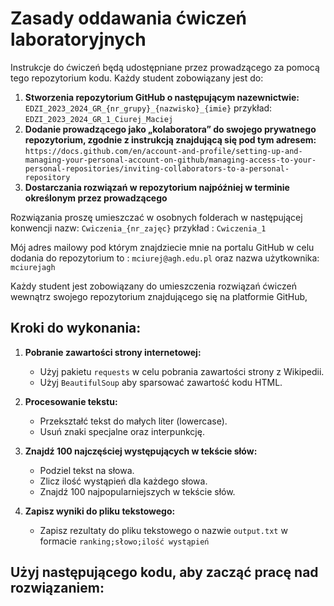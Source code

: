 # Zasady oddawania ćwiczeń laboratoryjnych
Instrukcje do ćwiczeń będą udostępniane przez prowadzącego za pomocą tego repozytorium kodu.
Każdy student zobowiązany jest do:

1. **Stworzenia repozytorium GitHub o następującym nazewnictwie:** `EDZI_2023_2024_GR_{nr_grupy}_{nazwisko}_{imie}` przykład: `EDZI_2023_2024_GR_1_Ciurej_Maciej`
2. **Dodanie prowadzącego jako „kolaboratora” do swojego prywatnego repozytorium, zgodnie z instrukcją znajdującą się pod tym adresem:** `https://docs.github.com/en/account-and-profile/setting-up-and-managing-your-personal-account-on-github/managing-access-to-your-personal-repositories/inviting-collaborators-to-a-personal-repository`
3. **Dostarczania rozwiązań w repozytorium najpóźniej w terminie określonym przez prowadzącego**

Rozwiązania proszę umieszczać w osobnych folderach w następującej konwencji nazw: `Cwiczenia_{nr_zajęc}` przykład : `Cwiczenia_1`

Mój adres mailowy pod którym znajdziecie mnie na portalu GitHub w celu dodania do repozytorium to : `mciurej@agh.edu.pl` oraz  nazwa użytkownika: `mciurejagh`


Każdy student jest zobowiązany do umieszczenia rozwiązań ćwiczeń wewnątrz swojego repozytorium znajdującego się na platformie GitHub,  

## Kroki do wykonania:
1. **Pobranie zawartości strony internetowej:**
    - Użyj pakietu `requests` w celu pobrania zawartości strony z Wikipedii.
    - Użyj `BeautifulSoup` aby sparsować zawartość kodu HTML.

2. **Procesowanie tekstu:**
    - Przekształć tekst do małych liter (lowercase).
    - Usuń znaki specjalne oraz interpunkcję.

3. **Znajdź 100 najczęściej występujących w tekście słów:**
    - Podziel tekst na słowa.
    - Zlicz ilość wystąpień dla każdego słowa.
    - Znajdź 100 najpopularniejszych w tekście słów.

4. **Zapisz wyniki do pliku tekstowego:**
    - Zapisz rezultaty do pliku tekstowego o nazwie `output.txt` w formacie `ranking;słowo;ilość wystąpień`

## Użyj następującego kodu, aby zacząć pracę nad rozwiązaniem:
